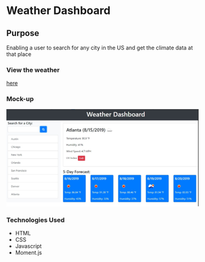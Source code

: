 # Weather Dashboard

## Purpose
Enabling a user to search for any city in the US and get the climate data at that place

### View the weather 
[here](https://cynthiamohan.github.io/Weather-Dashboard/)

### Mock-up
![Weather-Dashboard](./assets/images/mockup.jpg)

### Technologies Used
* HTML
* CSS
* Javascript
* Moment.js

